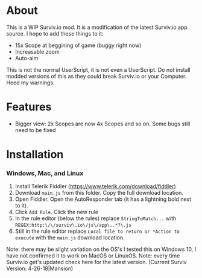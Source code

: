 # About
This is a WIP Surviv.io mod. It is a modification of the latest Surviv.io app source. I hope to add these things to it:
* 15x Scope at beggining of game (buggy right now)
* Increasable zoom
* Auto-aim

This is not the normal UserScript, it is not even a UserScript. Do not install modded versions of this as they could break Surviv.io or your Computer. Heed my warnings.

# Features
* Bigger view: 2x Scopes are now 4x Scopes and so on. Some bugs still need to be fixed

# Installation
### Windows, Mac, and Linux
1. Install Telerik Fiddler (https://www.telerik.com/download/fiddler)
2. Download `main.js` from this folder. Copy the full download location.
3. Open Fiddler. Open the AutoResponder tab (it has a lightning bold next to it).
4. Click `Add Rule`. Click the new rule
5. In the rule editor (below the rules) replace `StringToMatch...` with `REGEX:http:\/\/surviv\.io\/js\/app\..*?\.js`
6. Still in the rule editor replace `Local file to return or *Action to exucute` with the `main.js` download location.

Note: there may be slight variation on the OS's I tested this on Windows 10, I have not confirmed it to work on MacOS or LinuxOS.
Note: every time Surviv.io get's updated check here for the latest version. (Current Surviv Version: 4-26-18|Mansion)
